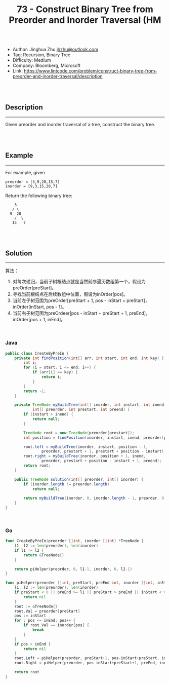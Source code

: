 # <center>73 - Construct Binary Tree from Preorder and Inorder Traversal (HM</center> 



<br></br>

* Author: Jinghua Zhu <jhzhu@outlook.com>
* Tag: Recursion, Binary Tree
* Difficulty: Medium
* Company: Bloomberg, Microsoft
* Link: https://www.lintcode.com/problem/construct-binary-tree-from-preorder-and-inorder-traversal/description

<br></br>



## Description
----
Given preorder and inorder traversal of a tree, construct the binary tree.

<br></br>



## Example
----
For example, given

```
preorder = [3,9,20,15,7]
inorder = [9,3,15,20,7]
```

Return the following binary tree:

```
    3
   / \
  9  20
    /  \
   15   7
```

<br></br>



## Solution
----
算法：
1. 对每次递归，当前子树根结点就是当然前序遍历数组第一个，假设为preOrder[preStart]。
2. 寻找当前根结点在后续数组中位置，假设为inOrder[pos]。
3. 当前左子树范围为preOrder[preStart + 1, pos - inStart + preStart]，inOrder[inStart, pos - 1]。
4. 当前右子树范围为preOrdeer[pos - inStart + preStart + 1, preEnd]，inOrder[pos + 1, inEnd]。

<br>


### Java
```java
public class CreateByPreIn {
	private int findPosition(int[] arr, int start, int end, int key) {
        int i;
        for (i = start; i <= end; i++) {
            if (arr[i] == key) {
                return i;
            }
        }
        return -1;
    }

    private TreeNode myBuildTree(int[] inorder, int instart, int inend,
            int[] preorder, int prestart, int preend) {
        if (instart > inend) {
            return null;
        }

        TreeNode root = new TreeNode(preorder[prestart]);
        int position = findPosition(inorder, instart, inend, preorder[prestart]);

        root.left = myBuildTree(inorder, instart, position - 1,
                preorder, prestart + 1, prestart + position - instart);
        root.right = myBuildTree(inorder, position + 1, inend,
                preorder, prestart + position - instart + 1, preend);
        return root;
    }

    public TreeNode solution(int[] preorder, int[] inorder) {
        if (inorder.length != preorder.length)
            return null;
        
        return myBuildTree(inorder, 0, inorder.length - 1, preorder, 0, preorder.length - 1);
    }
}
```

<br>


### Go
```go
func CreateByPreIn(preorder []int, inorder []int) *TreeNode {
	l1, l2 := len(preorder), len(inorder)
	if l1 != l2 {
		return &TreeNode{}
	}

	return piHelper(preorder, 0, l1-1, inorder, 0, l2-1)
}

func piHelper(preorder []int, preStart, preEnd int, inorder []int, inStart, inEnd int) *TreeNode {
	l1, l2 := len(preorder), len(inorder)
	if preStart < 0 || preEnd >= l1 || preStart > preEnd || inStart < 0 || inEnd >= l2 || inStart > inEnd {
		return nil
	}
	root := &TreeNode{}
	root.Val = preorder[preStart]
	pos := inStart
	for ; pos <= inEnd; pos++ {
		if root.Val == inorder[pos] {
			break
		}
	}
	if pos > inEnd {
		return nil
	}
	root.Left = piHelper(preorder, preStart+1, pos-inStart+preStart, inorder, inStart, pos-1)
	root.Right = piHelper(preorder, pos-inStart+preStart+1, preEnd, inorder, pos+1, inEnd)

	return root
}
```
